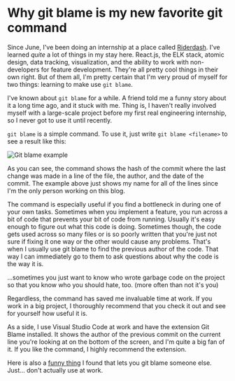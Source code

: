 # Why git blame is my new favorite git command

Since June, I've been doing an internship at a place called [Riderdash](https://www.riderdash.com/). I've learned _quite_ a lot of things in my stay here. React.js, the ELK stack, atomic design, data tracking, visualization, and the ability to work with non-developers for feature development. They're all pretty cool things in their own right. But of them all, I'm pretty certain that I'm very proud of myself for two things: learning to make use `git blame`.

I've known about `git blame` for a while. A friend told me a funny story about it a long time ago, and it stuck with me. Thing is, I haven't really involved myself with a large-scale project before my first real engineering internship, so I never got to use it until recently.

`git blame` is a simple command. To use it, just write `git blame <filename>` to see a result like this:

![Git blame example](https://i.imgur.com/9zqoRUO.png)

As you can see, the command shows the hash of the commit where the last change was made in a line of the file, the author, and the date of the commit. The example above just shows my name for all of the lines since I'm the only person working on this blog.

The command is especially useful if you find a bottleneck in during one of your own tasks. Sometimes when you implement a feature, you run across a bit of code that prevents your bit of code from running. Usually it's easy enough to figure out what this code is doing. Sometimes though, the code gets used across so many files or is so poorly written that you're just not sure if fixing it one way or the other would cause any problems. That's when I usually use git blame to find the previous author of the code. That way I can immediately go to them to ask questions about why the code is the way it is.

...sometimes you just want to know who wrote garbage code on the project so that you know who you should hate, too. (more often than not it's you)

Regardless, the command has saved me invaluable time at work. If you work in a big project, I thoroughly recommend that you check it out and see for yourself how useful it is.

As a side, I use Visual Studio Code at work and have the extension Git Blame installed. It shows the author of the previous commit on the current line you're looking at on the bottom of the screen, and I'm quite a big fan of it. If you like the command, I highly recommend the extension.

Here is also a [funny thing](https://github.com/jayphelps/git-blame-someone-else) I found that lets you git blame someone else. Just... don't actually use at work.
